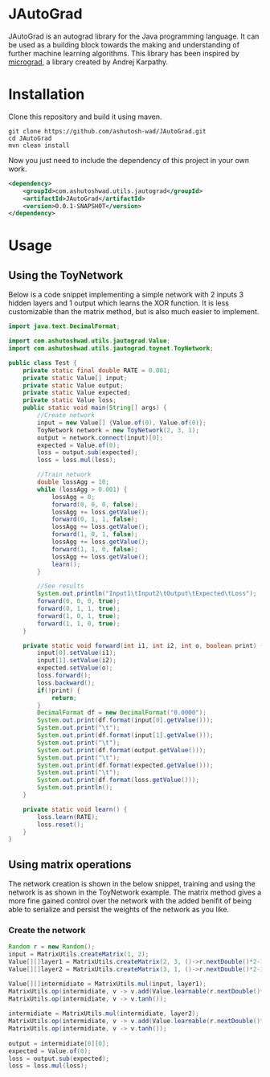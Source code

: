 # JAutoGrad
JAutoGrad is an autograd library for the Java programming language.
It can be used as a building block towards the making and understanding of further machine learning algorithms.
This library has been inspired by [micrograd](https://github.com/karpathy/micrograd), a library created by Andrej Karpathy.

# Installation

Clone this repository and build it using maven.
```shell
git clone https://github.com/ashutosh-wad/JAutoGrad.git
cd JAutoGrad
mvn clean install
```

Now you just need to include the dependency of this project in your own work.

```xml
<dependency>
    <groupId>com.ashutoshwad.utils.jautograd</groupId>
    <artifactId>JAutoGrad</artifactId>
    <version>0.0.1-SNAPSHOT</version>
</dependency>
```

# Usage

## Using the ToyNetwork
Below is a code snippet implementing a simple network with 2 inputs 3 hidden layers and 1 output which learns the XOR function. It is less customizable than the matrix method, but is also much easier to implement.

```Java
import java.text.DecimalFormat;

import com.ashutoshwad.utils.jautograd.Value;
import com.ashutoshwad.utils.jautograd.toynet.ToyNetwork;

public class Test {
	private static final double RATE = 0.001;
	private static Value[] input;
	private static Value output;
	private static Value expected;
	private static Value loss;
	public static void main(String[] args) {
		//Create network
		input = new Value[] {Value.of(0), Value.of(0)};
		ToyNetwork network = new ToyNetwork(2, 3, 1);
		output = network.connect(input)[0];
		expected = Value.of(0);
		loss = output.sub(expected);
		loss = loss.mul(loss);

		//Train network
		double lossAgg = 10;
		while (lossAgg > 0.001) {
			lossAgg = 0;
			forward(0, 0, 0, false);
			lossAgg += loss.getValue();
			forward(0, 1, 1, false);
			lossAgg += loss.getValue();
			forward(1, 0, 1, false);
			lossAgg += loss.getValue();
			forward(1, 1, 0, false);
			lossAgg += loss.getValue();
			learn();
		}

		//See results
		System.out.println("Input1\tInput2\tOutput\tExpected\tLoss");
		forward(0, 0, 0, true);
		forward(0, 1, 1, true);
		forward(1, 0, 1, true);
		forward(1, 1, 0, true);
	}

	private static void forward(int i1, int i2, int o, boolean print) {
		input[0].setValue(i1);
		input[1].setValue(i2);
		expected.setValue(o);
		loss.forward();
		loss.backward();
		if(!print) {
			return;
		}
		DecimalFormat df = new DecimalFormat("0.0000");
		System.out.print(df.format(input[0].getValue()));
		System.out.print("\t");
		System.out.print(df.format(input[1].getValue()));
		System.out.print("\t");
		System.out.print(df.format(output.getValue()));
		System.out.print("\t");
		System.out.print(df.format(expected.getValue()));
		System.out.print("\t");
		System.out.print(df.format(loss.getValue()));
		System.out.println();
	}

	private static void learn() {
		loss.learn(RATE);
		loss.reset();
	}
}
```

## Using matrix operations

The network creation is shown in the below snippet, training and using the network is as shown in the ToyNetwork example.
The matrix method gives a more fine gained control over the network with the added benifit of being able to serialize and persist the weights of the network as you like.

### Create the network
```java
Random r = new Random();
input = MatrixUtils.createMatrix(1, 2);
Value[][]layer1 = MatrixUtils.createMatrix(2, 3, ()->r.nextDouble()*2-1);
Value[][]layer2 = MatrixUtils.createMatrix(3, 1, ()->r.nextDouble()*2-1);

Value[][]intermidiate = MatrixUtils.mul(input, layer1);
MatrixUtils.op(intermidiate, v -> v.add(Value.learnable(r.nextDouble()*2-1)));
MatrixUtils.op(intermidiate, v -> v.tanh());
		
intermidiate = MatrixUtils.mul(intermidiate, layer2);
MatrixUtils.op(intermidiate, v -> v.add(Value.learnable(r.nextDouble()*2-1)));
MatrixUtils.op(intermidiate, v -> v.tanh());
		
output = intermidiate[0][0];
expected = Value.of(0);
loss = output.sub(expected);
loss = loss.mul(loss);
```
